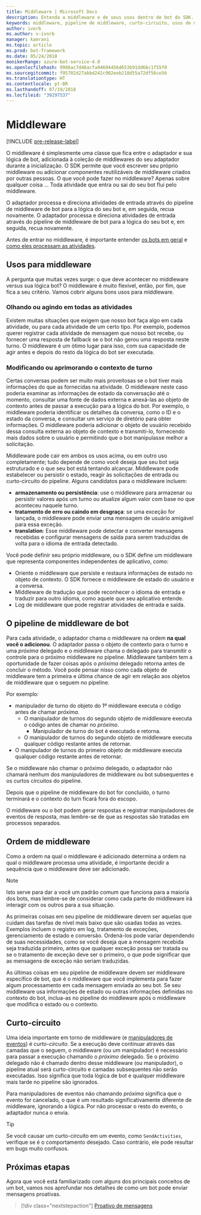 ```yaml
---
title: Middleware | Microsoft Docs
description: Entenda a middleware e de seus usos dentro de bot do SDK.
keywords: middleware, pipeline de middleware, curto-circuito, usos de middleware
author: ivorb
ms.author: v-ivorb
manager: kamrani
ms.topic: article
ms.prod: bot-framework
ms.date: 05/24/2018
monikerRange: azure-bot-service-4.0
ms.openlocfilehash: 9986ac7d46acfa94694456d653b91dd66c1f55f0
ms.sourcegitcommit: f95702d27abbd242c902eeb218d55a72df56ce56
ms.translationtype: HT
ms.contentlocale: pt-BR
ms.lasthandoff: 07/19/2018
ms.locfileid: "39297537"
---
```

# <a name="middleware"></a>Middleware

[!INCLUDE [pre-release-label](~/includes/pre-release-label.md)]

O middleware é simplesmente uma classe que fica entre o adaptador e sua lógica de bot, adicionada à coleção de middlewares do seu adaptador durante a inicialização. O SDK permite que você escrever seu próprio middleware ou adicionar componentes reutilizáveis de middleware criados por outras pessoas. O que você pode fazer no middleware? Apenas sobre qualquer coisa ... Toda atividade que entra ou sai do seu bot flui pelo middleware.

O adaptador processa e direciona atividades de entrada através do pipeline de middleware de bot para a lógica do seu bot e, em seguida, recua novamente. O adaptador processa e direciona atividades de entrada através do pipeline de middleware de bot para a lógica do seu bot e, em seguida, recua novamente.

Antes de entrar no middleware, é importante entender [os bots em geral](~/v4sdk/bot-builder-basics.md) e [como eles processam as atividades](~/v4sdk/bot-builder-concept-activity-processing.md).

## <a name="uses-for-middleware"></a>Usos para middleware

A pergunta que muitas vezes surge: o que deve acontecer no middleware versus sua lógica bot? O middleware é muito flexível, então, por fim, que fica a seu critério. Vamos cobrir alguns bons usos para middleware.

### <a name="looking-at-or-acting-on-every-activity"></a>Olhando ou agindo em todas as atividades

Existem muitas situações que exigem que nosso bot faça algo em cada atividade, ou para cada atividade de um certo tipo. Por exemplo, podemos querer registrar cada atividade de mensagem que nosso bot recebe, ou fornecer uma resposta de fallback se o bot não gerou uma resposta neste turno. O middleware é um ótimo lugar para isso, com sua capacidade de agir antes e depois do resto da lógica do bot ser executada.

### <a name="modifying-or-enhancing-the-turn-context"></a>Modificando ou aprimorando o contexto de turno

Certas conversas podem ser muito mais proveitosas se o bot tiver mais informações do que as fornecidas na atividade. O middleware neste caso poderia examinar as informações de estado da conversação até o momento, consultar uma fonte de dados externa e anexá-las ao objeto de contexto antes de passar a execução para a lógica do bot.
Por exemplo, o middleware poderia identificar os detalhes da conversa, como o ID e o estado da conversa, e consultar um serviço de diretório para obter informações. O middleware poderia adicionar o objeto de usuário recebido dessa consulta externa ao objeto de contexto e transmiti-lo, fornecendo mais dados sobre o usuário e permitindo que o bot manipulasse melhor a solicitação.

Middleware pode cair em ambos os usos acima, ou em outro uso completamente; tudo depende de como você deseja que seu bot seja estruturado e o que seu bot está tentando alcançar.
Middleware pode estabelecer ou persistir o estado, reagir às solicitações de entrada ou curto-circuito do pipeline.
Alguns candidatos para o middleware incluem:

- **armazenamento ou persistência**: use o middleware para armazenar ou persistir valores após um turno ou atualize algum valor com base no que aconteceu naquele turno.
- **tratamento de erro ou caindo em desgraça**: se uma exceção for lançada, o middleware pode enviar uma mensagem de usuário amigável para essa exceção.
- **translation**: Esse middleware pode detectar e converter mensagens recebidas e configurar mensagens de saída para serem traduzidas de volta para o idioma de entrada detectado.

Você pode definir seu próprio middleware, ou o SDK define um middleware que representa componentes independentes de aplicativo, como:

- Oriente o middleware que persiste e restaura informações de estado no objeto de contexto. O SDK fornece o middleware de estado do usuário e a conversa.
- Middleware de tradução que pode reconhecer o idioma de entrada e traduzir para outro idioma, como aquele que seu aplicativo entende.
- Log de middleware que pode registrar atividades de entrada e saída.

## <a name="the-bot-middleware-pipeline"></a>O pipeline de middleware de bot

Para cada atividade, o adaptador chama o middleware na ordem **na qual você o adicionou**. O adaptador passa o objeto de contexto para o turno e uma _próxima_ delegado e o middleware chama o delegado para transmitir o controle para o próximo middleware no pipeline. Middleware também tem a oportunidade de fazer coisas após o _próxima_ delegado retorna antes de concluir o método. Você pode pensar nisso como cada objeto de middleware tem a primeira e última chance de agir em relação aos objetos de middleware que o seguem no pipeline.

Por exemplo: 

- manipulador de turno do objeto do 1º middleware executa o código antes de chamar _próxima_.
  - O manipulador de turnos do segundo objeto de middleware executa o código antes de chamar no _próximo_.
    - Manipulador de turno do bot é executado e retorna.
  - O manipulador de turnos do segundo objeto de middleware executa qualquer código restante antes de retornar.
- O manipulador de turnos do primeiro objeto de middleware executa qualquer código restante antes de retornar.

Se o middleware não chamar o próximo delegado, o adaptador não chamará nenhum dos manipuladores de middleware ou bot subsequentes e os curtos circuitos do pipeline.

Depois que o pipeline de middleware do bot for concluído, o turno terminará e o contexto do turn ficará fora do escopo.

O middleware ou o bot podem gerar respostas e registrar manipuladores de eventos de resposta, mas lembre-se de que as respostas são tratadas em processos separados.

## <a name="order-of-middleware"></a>Ordem de middleware

Como a ordem na qual o middleware é adicionado determina a ordem na qual o middleware processa uma atividade, é importante decidir a sequência que o middleware deve ser adicionado.

> [!NOTE]
> Isto serve para dar a você um padrão comum que funciona para a maioria dos bots, mas lembre-se de considerar como cada parte do middleware irá interagir com os outros para a sua situação.

As primeiras coisas em seu pipeline de middleware devem ser aquelas que cuidam das tarefas de nível mais baixo que são usadas todas as vezes. Exemplos incluem o registro em log, tratamento de exceções, gerenciamento de estado e conversão. Ordená-los pode variar dependendo de suas necessidades, como se você deseja que a mensagem recebida seja traduzida primeiro, antes que qualquer exceção possa ser tratada ou se o tratamento de exceção deve ser o primeiro, o que pode significar que as mensagens de exceção não seriam traduzidas.

As últimas coisas em seu pipeline de middleware devem ser middleware específico de bot, que é o middleware que você implementa para fazer algum processamento em cada mensagem enviada ao seu bot. Se seu middleware usa informações de estado ou outras informações definidas no contexto do bot, inclua-as no pipeline do middleware após o middleware que modifica o estado ou o contexto.

## <a name="short-circuiting"></a>Curto-circuito

Uma ideia importante em torno de middleware (e [manipuladores de eventos](~/v4sdk/bot-builder-concept-activity-processing.md#response-event-handlers)) é _curto-circuito_. Se a execução deve continuar através das camadas que o seguem, o middleware (ou um manipulador) é necessário para passar a execução chamando o _próximo_ delegado.  Se o próximo delegado não é chamado dentro desse middleware (ou manipulador), o pipeline atual será curto-circuito e camadas subsequentes não serão executadas. Isso significa que toda lógica de bot e qualquer middleware mais tarde no pipeline são ignorados.

Para manipuladores de eventos não chamando _próxima_ significa que o evento for cancelado, o que é um resultado significativamente diferente de middleware, ignorando a lógica. Por não processar o resto do evento, o adaptador nunca o envia.

> [!TIP]
> Se você causar um curto-circuito em um evento, como `SendActivities`, verifique se é o comportamento desejado. Caso contrário, ele pode resultar em bugs muito confusos.

## <a name="next-steps"></a>Próximas etapas

Agora que você está familiarizado com alguns dos principais conceitos de um bot, vamos nos aprofundar nos detalhes de como um bot pode enviar mensagens proativas.

> [!div class="nextstepaction"]
> [Proativo de mensagens](~/v4sdk/bot-builder-proactive-messages.md)
